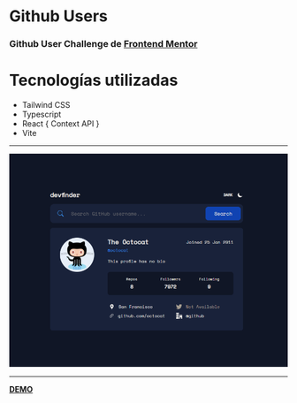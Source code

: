 # Github Users

### Github User Challenge de [Frontend Mentor](https://www.frontendmentor.io/challenges/github-user-search-app-Q09YOgaH6)

# Tecnologías utilizadas

* Tailwind CSS
* Typescript
* React { Context API }
* Vite

---
![](./src/assets/darkImage.png)

---

**[DEMO](https://github-users-tsx.vercel.app/)**
